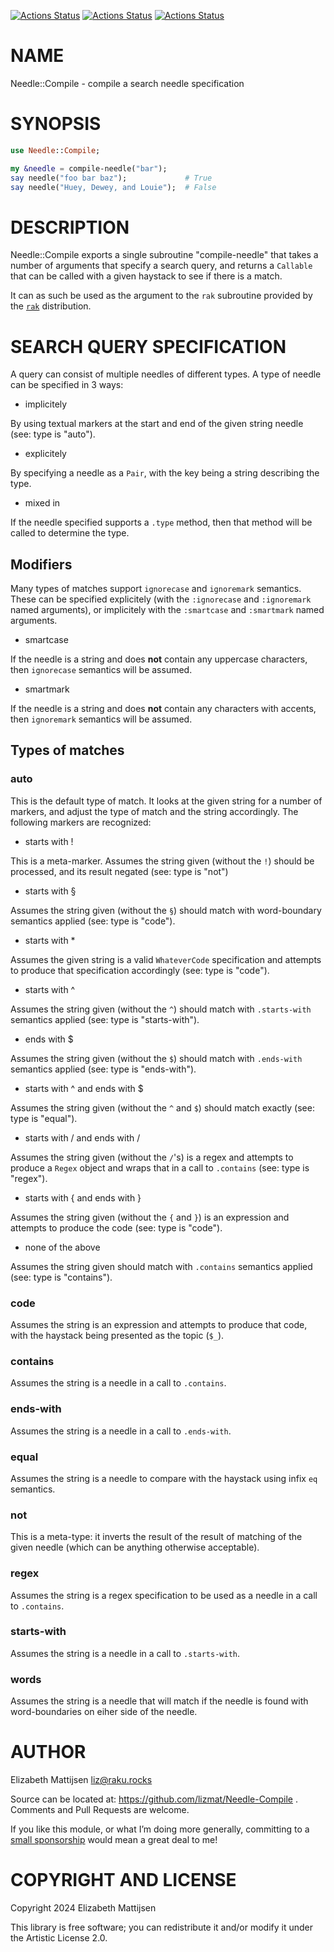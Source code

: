 [![Actions Status](https://github.com/lizmat/Needle-Compile/actions/workflows/linux.yml/badge.svg)](https://github.com/lizmat/Needle-Compile/actions) [![Actions Status](https://github.com/lizmat/Needle-Compile/actions/workflows/macos.yml/badge.svg)](https://github.com/lizmat/Needle-Compile/actions) [![Actions Status](https://github.com/lizmat/Needle-Compile/actions/workflows/windows.yml/badge.svg)](https://github.com/lizmat/Needle-Compile/actions)

NAME
====

Needle::Compile - compile a search needle specification

SYNOPSIS
========

```raku
use Needle::Compile;

my &needle = compile-needle("bar");
say needle("foo bar baz");             # True
say needle("Huey, Dewey, and Louie");  # False
```

DESCRIPTION
===========

Needle::Compile exports a single subroutine "compile-needle" that takes a number of arguments that specify a search query, and returns a `Callable` that can be called with a given haystack to see if there is a match.

It can as such be used as the argument to the `rak` subroutine provided by the [`rak`](https://raku.land/zef:lizmat/rak) distribution.

SEARCH QUERY SPECIFICATION
==========================

A query can consist of multiple needles of different types. A type of needle can be specified in 3 ways:

  * implicitely

By using textual markers at the start and end of the given string needle (see: type is "auto").

  * explicitely

By specifying a needle as a `Pair`, with the key being a string describing the type.

  * mixed in

If the needle specified supports a `.type` method, then that method will be called to determine the type.

Modifiers
---------

Many types of matches support `ignorecase` and `ignoremark` semantics. These can be specified explicitely (with the `:ignorecase` and `:ignoremark` named arguments), or implicitely with the `:smartcase` and `:smartmark` named arguments.

  * smartcase

If the needle is a string and does **not** contain any uppercase characters, then `ignorecase` semantics will be assumed.

  * smartmark

If the needle is a string and does **not** contain any characters with accents, then `ignoremark` semantics will be assumed.

Types of matches
----------------

### auto

This is the default type of match. It looks at the given string for a number of markers, and adjust the type of match and the string accordingly. The following markers are recognized:

  * starts with !

This is a meta-marker. Assumes the string given (without the `!`) should be processed, and its result negated (see: type is "not")

  * starts with §

Assumes the string given (without the `§`) should match with word-boundary semantics applied (see: type is "code").

  * starts with *

Assumes the given string is a valid `WhateverCode` specification and attempts to produce that specification accordingly (see: type is "code").

  * starts with ^

Assumes the string given (without the `^`) should match with `.starts-with` semantics applied (see: type is "starts-with").

  * ends with $

Assumes the string given (without the `$`) should match with `.ends-with` semantics applied (see: type is "ends-with").

  * starts with ^ and ends with $

Assumes the string given (without the `^` and `$`) should match exactly (see: type is "equal").

  * starts with / and ends with /

Assumes the string given (without the `/`'s) is a regex and attempts to produce a `Regex` object and wraps that in a call to `.contains` (see: type is "regex").

  * starts with { and ends with }

Assumes the string given (without the `{` and `}`) is an expression and attempts to produce the code (see: type is "code").

  * none of the above

Assumes the string given should match with `.contains` semantics applied (see: type is "contains").

### code

Assumes the string is an expression and attempts to produce that code, with the haystack being presented as the topic (`$_`).

### contains

Assumes the string is a needle in a call to `.contains`.

### ends-with

Assumes the string is a needle in a call to `.ends-with`.

### equal

Assumes the string is a needle to compare with the haystack using infix `eq` semantics.

### not

This is a meta-type: it inverts the result of the result of matching of the given needle (which can be anything otherwise acceptable).

### regex

Assumes the string is a regex specification to be used as a needle in a call to `.contains`.

### starts-with

Assumes the string is a needle in a call to `.starts-with`.

### words

Assumes the string is a needle that will match if the needle is found with word-boundaries on eiher side of the needle.

AUTHOR
======

Elizabeth Mattijsen <liz@raku.rocks>

Source can be located at: https://github.com/lizmat/Needle-Compile . Comments and Pull Requests are welcome.

If you like this module, or what I’m doing more generally, committing to a [small sponsorship](https://github.com/sponsors/lizmat/) would mean a great deal to me!

COPYRIGHT AND LICENSE
=====================

Copyright 2024 Elizabeth Mattijsen

This library is free software; you can redistribute it and/or modify it under the Artistic License 2.0.

